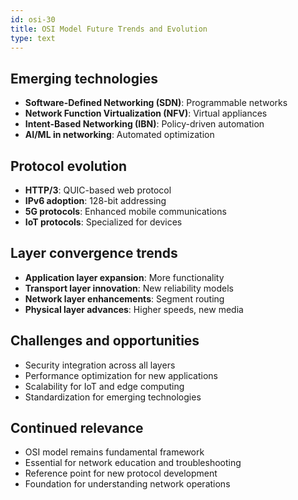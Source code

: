 ```yaml
---
id: osi-30
title: OSI Model Future Trends and Evolution
type: text
---
```


## Emerging technologies

- **Software-Defined Networking (SDN)**: Programmable networks
- **Network Function Virtualization (NFV)**: Virtual appliances
- **Intent-Based Networking (IBN)**: Policy-driven automation
- **AI/ML in networking**: Automated optimization

## Protocol evolution

- **HTTP/3**: QUIC-based web protocol
- **IPv6 adoption**: 128-bit addressing
- **5G protocols**: Enhanced mobile communications
- **IoT protocols**: Specialized for devices

## Layer convergence trends

- **Application layer expansion**: More functionality
- **Transport layer innovation**: New reliability models
- **Network layer enhancements**: Segment routing
- **Physical layer advances**: Higher speeds, new media

## Challenges and opportunities

- Security integration across all layers
- Performance optimization for new applications
- Scalability for IoT and edge computing
- Standardization for emerging technologies

## Continued relevance

- OSI model remains fundamental framework
- Essential for network education and troubleshooting
- Reference point for new protocol development
- Foundation for understanding network operations